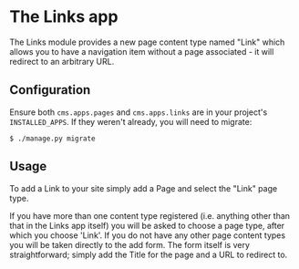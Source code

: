 # The Links app

The Links module provides a new page content type named "Link" which allows you to have a navigation item without a page associated - it will redirect to an arbitrary URL.

## Configuration

Ensure both ``cms.apps.pages`` and ``cms.apps.links`` are in your project's `INSTALLED_APPS`. If they weren't already, you will need to migrate:

```
$ ./manage.py migrate
```

## Usage

To add a Link to your site simply add a Page and select the "Link" page type.

If you have more than one content type registered (i.e. anything other than that in the Links app itself) you will be asked to choose a page type, after which you choose 'Link'. If you do not have any other page content types you will be taken directly to the add form.  The form itself is very straightforward; simply add the Title for the page and a URL to redirect to.
